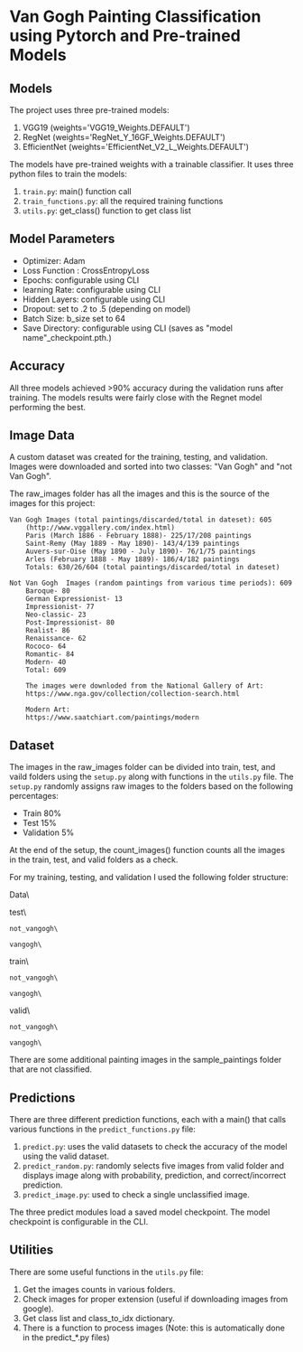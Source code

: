 # Van Gogh Painting Classification using Pytorch and Pre-trained Models

## Models
The project uses three pre-trained models:
  1) VGG19 (weights='VGG19_Weights.DEFAULT')
  2) RegNet (weights='RegNet_Y_16GF_Weights.DEFAULT')
  3) EfficientNet (weights='EfficientNet_V2_L_Weights.DEFAULT')

The models have pre-trained weights with a trainable classifier. It uses three python files to train the models:
  1) `train.py`: main() function call
  2) `train_functions.py`: all the required training functions
  3) `utils.py`: get_class()  function to get class list 

## Model Parameters
* Optimizer: Adam
* Loss Function : CrossEntropyLoss
* Epochs: configurable using CLI
* learning Rate: configurable using CLI
* Hidden Layers: configurable using CLI
* Dropout: set to .2 to .5 (depending on model)
* Batch Size: b_size set to 64
* Save Directory: configurable using CLI (saves as "model name"_checkpoint.pth.)

## Accuracy
All three models achieved >90% accuracy during the validation runs after training.  The models results were fairly close with the Regnet model performing the best. 

## Image Data
A custom dataset was created for the training, testing, and validation. Images were downloaded and sorted into two classes: "Van Gogh" and "not Van Gogh".  

The raw_images folder has all the images and this is the source of the images for this project:

    Van Gogh Images (total paintings/discarded/total in dateset): 605
        (http://www.vggallery.com/index.html)
        Paris (March 1886 - February 1888)- 225/17/208 paintings
        Saint-Remy (May 1889 - May 1890)- 143/4/139 paintings
        Auvers-sur-Oise (May 1890 - July 1890)- 76/1/75 paintings
        Arles (February 1888 - May 1889)- 186/4/182 paintings
        Totals: 630/26/604 (total paintings/discarded/total in dateset)

    Not Van Gogh  Images (random paintings from various time periods): 609
        Baroque- 80
        German Expressionist- 13
        Impressionist- 77
        Neo-classic- 23
        Post-Impressionist- 80
        Realist- 86
        Renaissance- 62
        Rococo- 64
        Romantic- 84
        Modern- 40
        Total: 609

        The images were downloded from the National Gallery of Art:
        https://www.nga.gov/collection/collection-search.html
        
        Modern Art:
        https://www.saatchiart.com/paintings/modern

## Dataset
The images in the raw_images folder can be divided into train, test, and vaild folders using the `setup.py` along with functions in the `utils.py` file.  The `setup.py` randomly assigns raw images to the folders based on the following percentages:
* Train 80%
* Test 15%
* Validation 5%

At the end of the setup, the count_images() function counts all the images in the train, test, and valid folders as a check.

For my training, testing, and validation I used the following folder structure:

Data\

  test\
  
    not_vangogh\
    
    vangogh\
  
  train\
  
    not_vangogh\
    
    vangogh\
  
  valid\
  
    not_vangogh\
    
    vangogh\

There are some additional painting images in the sample_paintings folder that are not classified.

## Predictions
There are three different prediction functions, each with a main() that calls various functions in the
`predict_functions.py` file:
  1) `predict.py`:  uses the valid datasets to check the accuracy of the model using the valid dataset.
  2) `predict_random.py`: randomly selects five images from valid folder and displays image along with probability, prediction, and correct/incorrect prediction.
  3) `predict_image.py`: used to check a single unclassified image.

The three predict modules load a saved model checkpoint.  The model checkpoint is configurable in the CLI.
    
## Utilities
There are some useful functions in the `utils.py` file:
  1) Get the images counts in various folders.
  2) Check images for proper extension (useful if downloading images from google).
  3) Get class list and class_to_idx dictionary.
  4) There is a function to process images (Note: this is automatically done in the predict_*.py files)
